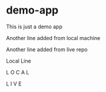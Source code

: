 # demo-app
This is just a demo app

Another line added from local machine

Another line added from live repo

Local Line


L O C A L

L I V E
